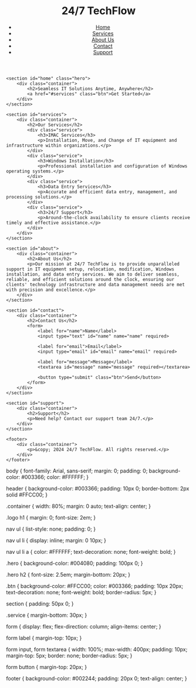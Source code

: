<!DOCTYPE html>
<html lang="en">
<head>
    <meta charset="UTF-8">
    <meta name="viewport" content="width=device-width, initial-scale=1.0">
    <title>24/7 TechFlow</title>
    <link rel="stylesheet" href="styles.css">
</head>
<body>
    <header>
        <div class="container">
            <div class="logo">
                <h1>24/7 TechFlow</h1>
            </div>
            <nav>
                <ul>
                    <li><a href="#home">Home</a></li>
                    <li><a href="#services">Services</a></li>
                    <li><a href="#about">About Us</a></li>
                    <li><a href="#contact">Contact</a></li>
                    <li><a href="#support">Support</a></li>
                </ul>
            </nav>
        </div>
    </header>

    <section id="home" class="hero">
        <div class="container">
            <h2>Seamless IT Solutions Anytime, Anywhere</h2>
            <a href="#services" class="btn">Get Started</a>
        </div>
    </section>

    <section id="services">
        <div class="container">
            <h2>Our Services</h2>
            <div class="service">
                <h3>IMAC Services</h3>
                <p>Installation, Move, and Change of IT equipment and infrastructure within organizations.</p>
            </div>
            <div class="service">
                <h3>Windows Installation</h3>
                <p>Professional installation and configuration of Windows operating systems.</p>
            </div>
            <div class="service">
                <h3>Data Entry Services</h3>
                <p>Accurate and efficient data entry, management, and processing solutions.</p>
            </div>
            <div class="service">
                <h3>24/7 Support</h3>
                <p>Around-the-clock availability to ensure clients receive timely and effective assistance.</p>
            </div>
        </div>
    </section>

    <section id="about">
        <div class="container">
            <h2>About Us</h2>
            <p>Our mission at 24/7 TechFlow is to provide unparalleled support in IT equipment setup, relocation, modification, Windows installation, and data entry services. We aim to deliver seamless, reliable, and efficient solutions around the clock, ensuring our clients' technology infrastructure and data management needs are met with precision and excellence.</p>
        </div>
    </section>

    <section id="contact">
        <div class="container">
            <h2>Contact Us</h2>
            <form>
                <label for="name">Name</label>
                <input type="text" id="name" name="name" required>

                <label for="email">Email</label>
                <input type="email" id="email" name="email" required>

                <label for="message">Message</label>
                <textarea id="message" name="message" required></textarea>

                <button type="submit" class="btn">Send</button>
            </form>
        </div>
    </section>

    <section id="support">
        <div class="container">
            <h2>Support</h2>
            <p>Need help? Contact our support team 24/7.</p>
        </div>
    </section>

    <footer>
        <div class="container">
            <p>&copy; 2024 24/7 TechFlow. All rights reserved.</p>
        </div>
    </footer>
</body>
</html>
body {
    font-family: Arial, sans-serif;
    margin: 0;
    padding: 0;
    background-color: #003366;
    color: #FFFFFF;
}

header {
    background-color: #003366;
    padding: 10px 0;
    border-bottom: 2px solid #FFCC00;
}

.container {
    width: 80%;
    margin: 0 auto;
    text-align: center;
}

.logo h1 {
    margin: 0;
    font-size: 2em;
}

nav ul {
    list-style: none;
    padding: 0;
}

nav ul li {
    display: inline;
    margin: 0 10px;
}

nav ul li a {
    color: #FFFFFF;
    text-decoration: none;
    font-weight: bold;
}

.hero {
    background-color: #004080;
    padding: 100px 0;
}

.hero h2 {
    font-size: 2.5em;
    margin-bottom: 20px;
}

.btn {
    background-color: #FFCC00;
    color: #003366;
    padding: 10px 20px;
    text-decoration: none;
    font-weight: bold;
    border-radius: 5px;
}

section {
    padding: 50px 0;
}

.service {
    margin-bottom: 30px;
}

form {
    display: flex;
    flex-direction: column;
    align-items: center;
}

form label {
    margin-top: 10px;
}

form input, form textarea {
    width: 100%;
    max-width: 400px;
    padding: 10px;
    margin-top: 5px;
    border: none;
    border-radius: 5px;
}

form button {
    margin-top: 20px;
}

footer {
    background-color: #002244;
    padding: 20px 0;
    text-align: center;
}
